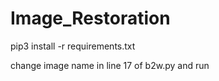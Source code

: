 # Image_Restoration
pip3 install -r requirements.txt


change image name in line 17 of b2w.py and run